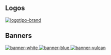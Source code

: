 ## Logos

[
  ![logotipo-brand](logos/logotipo-brand.svg)
](./logos/)

## Banners

[
  ![banner-white](banners/white/aplazame-banner-white-728x90-2x-1456x180.png)
  ![banner-blue](banners/blue/aplazame-banner-blue-728x90-2x-1456x180.png)
  ![banner-vulcan](banners/vulcan/aplazame-banner-vulcan-728x90-2x-1456x180.png)
](./banners/)
